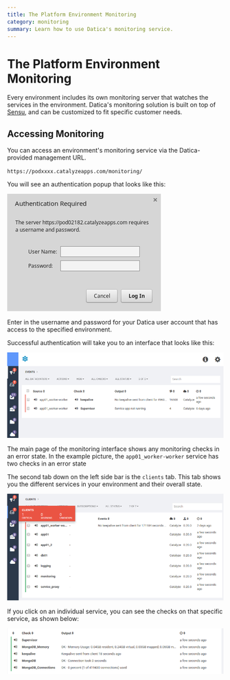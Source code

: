 ```yaml
---
title: The Platform Environment Monitoring
category: monitoring
summary: Learn how to use Datica's monitoring service.
---
```


# The Platform Environment Monitoring

Every environment includes its own monitoring server that watches the services in the environment. Datica's monitoring solution is built on top of [Sensu](https://sensuapp.org/), and can be customized to fit specific customer needs.

## Accessing Monitoring

You can access an environment's monitoring service via the Datica-provided management URL.

`https://podxxxx.catalyzeapps.com/monitoring/`

You will see an authentication popup that looks like this:

![auth](images/auth_popup.png)

Enter in the username and password for your Datica user account that has access to the specified environment.

Successful authentication will take you to an interface that looks like this:

![sensu_interface](images/sensu_frontpage.png)

The main page of the monitoring interface shows any monitoring checks in an error state. In the example picture, the `app01_worker-worker` service has two checks in an error state

The second tab down on the left side bar is the `clients` tab. This tab shows you the different services in your environment and their overall state.

![sensu_clients](images/sensu_clients.png)

If you click on an individual service, you can see the checks on that specific service, as shown below:

![sensu_clients](images/sensu_service.png)
